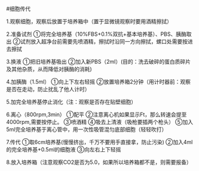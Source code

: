 #细胞传代

1.观察细胞，观察后放置于培养箱中（置于显微镜观察时要用酒精擦拭）

2.准备试剂
①将完全培养基（10%FBS+0.1%双抗+基本培养基）、PBS、胰酶取出
②试剂放入超净台前需要先喷酒精，擦拭时沿同一方向擦拭，螺口处需要按进去擦拭

3.换液
①把旧培养基吸出
②加入新PBS（2ml）(目的：洗去破碎的蛋白质碎片及其他杂质，从而降低对胰酶的消耗)

4.加胰酶（1.5ml）
①向上下左右轻摇
②放置培养箱2分钟（用计时器前：观察是否在走动，防止扰乱了他人计时）

5.加完全培养基停止消化（注：观察是否存在贴壁细胞）

6.离心（800rpm,3min）
①配平
②注意离心机如果显示Ft，那么转速会提至4000rpm,需要按停止。
③喷酒精
④吸去上清液（吸枪要插两个枪头）
⑤加入5ml完全培养基于离心管中，用一次性吸管混匀底部细胞（轻轻吹打）

7.传代
①取6cm培养基(慢慢挤出，千万不要用手直接拿，防止污染)
②加入4ml的完全培养基+0.5ml的细胞液
③向左右上下轻摇

8.放入培养箱（注意观察CO2是否为5.0，如果所以培养箱都不是，则需要报备）
